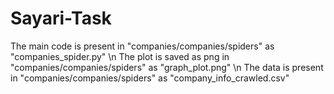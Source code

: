 # Sayari-Task
The main code is present in "companies/companies/spiders" as "companies_spider.py" \n
The plot is saved as png in "companies/companies/spiders" as "graph_plot.png" \n
The data is present in "companies/companies/spiders" as "company_info_crawled.csv"
